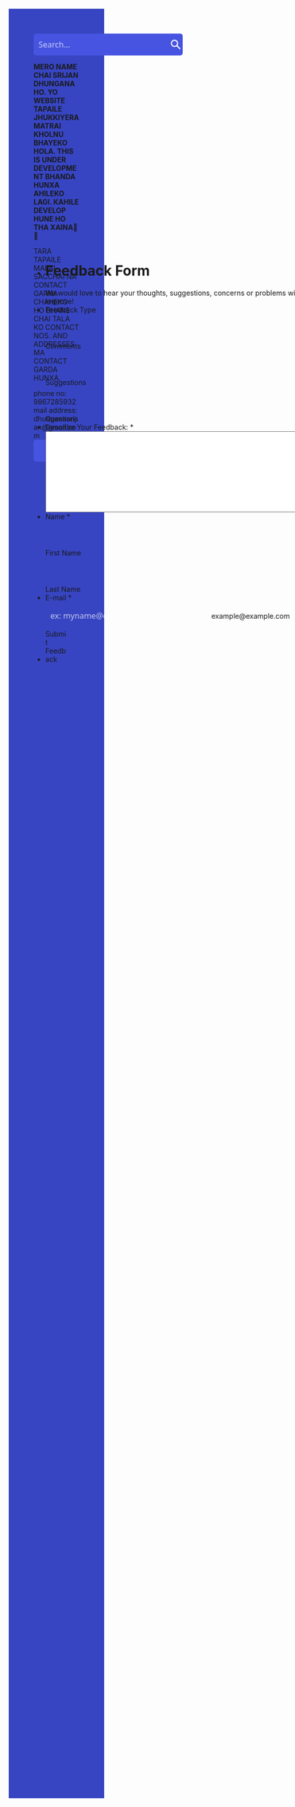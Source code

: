 <html>
<head>
 <meta charset='UTF-8'>
 <title>
Search Bar
</title> <style>
 body { background-color: #3745c2; margin: 200px 40%; }
 form { background-color: #4654e1; width: 300px; height: 44px; border-radius: 5px; display:flex; flex-direction:row; align-items:center; } 
 input { all: unset; font: 16px system-ui; color: #fff; height: 100%; width: 100%; padding: 6px 10px; }
 ::placeholder { color: #fff; opacity: 0.7; }
 svg { color: #fff; fill: currentColor; width: 24px; height: 24px; padding: 10px; }
 button { all: unset; cursor: pointer; width: 44px; height: 44px; }
 </style>
 </head>
 <body>
 <form role="search" id="form">
 <input type="search" id="query" name="q" placeholder="Search..." aria-label="Search through site content">
 <button>
 <svg viewBox="0 0 1024 1024">
<path class="path1" d="M848.471 928l-263.059-263.059c-48.941 36.706-110.118 55.059-177.412 55.059-171.294 0-312-140.706-312-312s140.706-312 312-312c171.294 0 312 140.706 312 312 0 67.294-24.471 128.471-55.059 177.412l263.059 263.059-79.529 79.529zM189.623 408.078c0 121.364 97.091 218.455 218.455 218.455s218.455-97.091 218.455-218.455c0-121.364-103.159-218.455-218.455-218.455-121.364 0-218.455 97.091-218.455 218.455z">
</path>
</svg>
 </button>
 </form>
 <script>
 const f = document.getElementById('form');
 const q = document.getElementById('query');
 const google = 'https://www.google.com/search?q=site%3A+';
 const site = 'pagedart.com';
 function submitted(event) { event.preventDefault();
 const url = google + site + '+' + q.value;
 const win = window.open(url, '_blank');
 win.focus(); } f.addEventListener('submit', submitted);
 </script>
 
<b>
MERO NAME CHAI SRIJAN DHUNGANA HO. YO WEBSITE TAPAILE JHUKKIYERA MATRAI KHOLNU BHAYEKO HOLA. THIS IS UNDER DEVELOPMENT BHANDA HUNXA AHILEKO LAGI. KAHILE DEVELOP HUNE HO THA XAINA🤣🤣
</b>
<p>
TARA TAPAILE MALAI SACCHAI NA CONTACT GARNA CHAHEKO HO BHANE CHAI TALA KO CONTACT NOS. AND ADDRESSES MA CONTACT GARDA HUNXA.</p>
phone no: 9867285932</br>
mail address: dhunganasrijan@gmail.com </br>



<script src="https://cdn01.jotfor.ms/static/prototype.forms.js" type="text/javascript"></script> <script src="https://cdn02.jotfor.ms/static/jotform.forms.js?3.3.29989" type="text/javascript"></script> <script defer src="https://cdnjs.cloudflare.com/ajax/libs/punycode/1.4.1/punycode.js"></script> <script type="text/javascript">	JotForm.newDefaultTheme = true; 	JotForm.extendsNewTheme = false; 	JotForm.newPaymentUIForNewCreatedForms = false; 	JotForm.newPaymentUI = true; 	JotForm.clearFieldOnHide="disable"; 	JotForm.init(function(){ 	/*INIT-START*/ if (window.JotForm && JotForm.accessible) $('input_4').setAttribute('tabindex',0); setTimeout(function() { $('input_6').hint('ex: myname@example.com'); }, 20); 	/*INIT-END*/ 	}); JotForm.prepareCalculationsOnTheFly([null,{"name":"clickTo","qid":"1","text":"Feedback Form","type":"control_head"},{"name":"submitForm","qid":"2","text":"Submit Feedback","type":"control_button"},{"name":"feedbackType","qid":"3","text":"Feedback Type","type":"control_radio"},{"name":"describeYour","qid":"4","text":"Describe Your Feedback:","type":"control_textarea"},null,{"name":"email6","qid":"6","subLabel":"example@example.com","text":"E-mail","type":"control_email"},null,{"name":"name","qid":"8","text":"Name","type":"control_fullname"}]); setTimeout(function() { JotForm.paymentExtrasOnTheFly([null,{"name":"clickTo","qid":"1","text":"Feedback Form","type":"control_head"},{"name":"submitForm","qid":"2","text":"Submit Feedback","type":"control_button"},{"name":"feedbackType","qid":"3","text":"Feedback Type","type":"control_radio"},{"name":"describeYour","qid":"4","text":"Describe Your Feedback:","type":"control_textarea"},null,{"name":"email6","qid":"6","subLabel":"example@example.com","text":"E-mail","type":"control_email"},null,{"name":"name","qid":"8","text":"Name","type":"control_fullname"}]);}, 20); </script> <style type="text/css">@media print{.form-section{display:inline!important}.form-pagebreak{display:none!important}.form-section-closed{height:auto!important}.page-section{position:initial!important}}</style> <link type="text/css" rel="stylesheet" href="https://cdn01.jotfor.ms/themes/CSS/5e6b428acc8c4e222d1beb91.css?themeRevisionID=5f30e2a790832f3e96009402"/> <link type="text/css" rel="stylesheet" href="https://cdn02.jotfor.ms/css/styles/payment/payment_styles.css?3.3.29989" /> <link type="text/css" rel="stylesheet" href="https://cdn03.jotfor.ms/css/styles/payment/payment_feature.css?3.3.29989" /> <form class="jotform-form" action="https://submit.jotform.com/submit/220054029123441/" method="post" name="form_220054029123441" id="220054029123441" accept-charset="utf-8" autocomplete="on"> <input type="hidden" name="formID" value="220054029123441" /> <input type="hidden" id="JWTContainer" value="" /> <input type="hidden" id="cardinalOrderNumber" value="" /> <div role="main" class="form-all"> <style> .form-all:before { background: none;} </style> <ul class="form-section page-section"> <li id="cid_1" class="form-input-wide" data-type="control_head"> <div class="form-header-group header-large"> <div class="header-text httal htvam"> <h1 id="header_1" class="form-header" data-component="header"> Feedback Form </h1> <div id="subHeader_1" class="form-subHeader"> We would love to hear your thoughts, suggestions, concerns or problems with anything so we can improve! </div> </div> </div> </li> <li class="form-line" data-type="control_radio" id="id_3"> <label class="form-label form-label-top form-label-auto" id="label_3" for="input_3"> Feedback Type </label> <div id="cid_3" class="form-input-wide" data-layout="full"> <div class="form-multiple-column" data-columncount="3" role="group" aria-labelledby="label_3" data-component="radio"> <span class="form-radio-item"> <span class="dragger-item"> </span> <input type="radio" aria-describedby="label_3" class="form-radio" id="input_3_0" name="q3_feedbackType" value="Comments" /> <label id="label_input_3_0" for="input_3_0"> Comments </label> </span> <span class="form-radio-item"> <span class="dragger-item"> </span> <input type="radio" aria-describedby="label_3" class="form-radio" id="input_3_1" name="q3_feedbackType" value="Suggestions" /> <label id="label_input_3_1" for="input_3_1"> Suggestions </label> </span> <span class="form-radio-item"> <span class="dragger-item"> </span> <input type="radio" aria-describedby="label_3" class="form-radio" id="input_3_2" name="q3_feedbackType" value="Questions" /> <label id="label_input_3_2" for="input_3_2"> Questions </label> </span> </div> </div> </li> <li class="form-line jf-required" data-type="control_textarea" id="id_4"> <label class="form-label form-label-top form-label-auto" id="label_4" for="input_4"> Describe Your Feedback: <span class="form-required"> * </span> </label> <div id="cid_4" class="form-input-wide jf-required" data-layout="full"> <textarea id="input_4" class="form-textarea validate[required]" name="q4_describeYour" style="width:648px;height:163px" data-component="textarea" required="" aria-labelledby="label_4"></textarea> </div> </li> <li class="form-line jf-required" data-type="control_fullname" id="id_8"> <label class="form-label form-label-top form-label-auto" id="label_8" for="first_8"> Name <span class="form-required"> * </span> </label> <div id="cid_8" class="form-input-wide jf-required" data-layout="full"> <div data-wrapper-react="true"> <span class="form-sub-label-container" style="vertical-align:top" data-input-type="first"> <input type="text" id="first_8" name="q8_name[first]" class="form-textbox validate[required]" data-defaultvalue="" autoComplete="section-input_8 given-name" size="10" value="" data-component="first" aria-labelledby="label_8 sublabel_8_first" required="" /> <label class="form-sub-label" for="first_8" id="sublabel_8_first" style="min-height:13px" aria-hidden="false"> First Name </label> </span> <span class="form-sub-label-container" style="vertical-align:top" data-input-type="last"> <input type="text" id="last_8" name="q8_name[last]" class="form-textbox validate[required]" data-defaultvalue="" autoComplete="section-input_8 family-name" size="15" value="" data-component="last" aria-labelledby="label_8 sublabel_8_last" required="" /> <label class="form-sub-label" for="last_8" id="sublabel_8_last" style="min-height:13px" aria-hidden="false"> Last Name </label> </span> </div> </div> </li> <li class="form-line jf-required" data-type="control_email" id="id_6"> <label class="form-label form-label-top form-label-auto" id="label_6" for="input_6"> E-mail <span class="form-required"> * </span> </label> <div id="cid_6" class="form-input-wide jf-required" data-layout="half"> <span class="form-sub-label-container" style="vertical-align:top"> <input type="email" id="input_6" name="q6_email6" class="form-textbox validate[required, Email]" data-defaultvalue="" style="width:310px" size="310" value="" placeholder="ex: myname@example.com" data-component="email" aria-labelledby="label_6 sublabel_input_6" required="" /> <label class="form-sub-label" for="input_6" id="sublabel_input_6" style="min-height:13px" aria-hidden="false"> example@example.com </label> </span> </div> </li> <li class="form-line" data-type="control_button" id="id_2"> <div id="cid_2" class="form-input-wide" data-layout="full"> <div data-align="auto" class="form-buttons-wrapper form-buttons-auto jsTest-button-wrapperField"> <button id="input_2" type="submit" class="form-submit-button submit-button jf-form-buttons jsTest-submitField" data-component="button" data-content=""> Submit Feedback </button> </div> </div> </li> <li style="display:none"> Should be Empty: <input type="text" name="website" value="" /> </li> </ul> </div>
<script type="text/javascript" src="https://freevisitorcounters.com/en/home/counter/908347/t/13">
</body>
</html>
